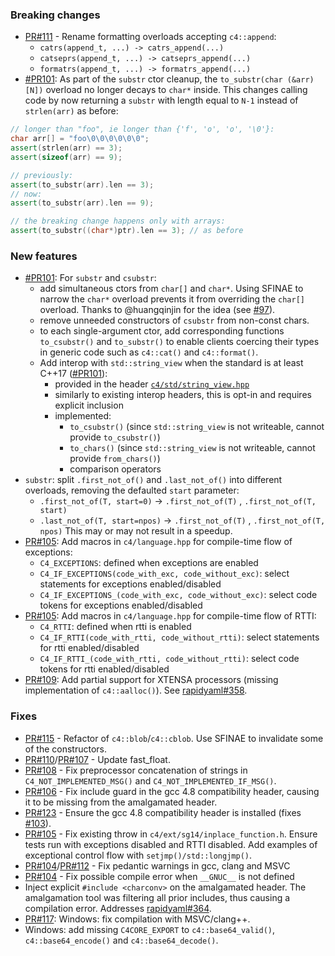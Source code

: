 ### Breaking changes

- [PR#111](https://github.com/biojppm/c4core/pull/111) - Rename formatting overloads accepting `c4::append`:
   - `catrs(append_t, ...) -> catrs_append(...)`
   - `catseprs(append_t, ...) -> catseprs_append(...)`
   - `formatrs(append_t, ...) -> formatrs_append(...)`
- [#PR101](https://github.com/biojppm/c4core/pulls/101): As part of the `substr` ctor cleanup, the `to_substr(char (&arr)[N])` overload no longer decays to `char*` inside. This changes calling code by now returning a `substr` with length equal to `N-1` instead of `strlen(arr)` as before:
```c++
// longer than "foo", ie longer than {'f', 'o', 'o', '\0'}:
char arr[] = "foo\0\0\0\0\0\0";
assert(strlen(arr) == 3);
assert(sizeof(arr) == 9);

// previously:
assert(to_substr(arr).len == 3);
// now:
assert(to_substr(arr).len == 9);

// the breaking change happens only with arrays:
assert(to_substr((char*)ptr).len == 3); // as before
```

### New features

- [#PR101](https://github.com/biojppm/c4core/pulls/101): For `substr` and `csubstr`:
  - add simultaneous ctors from `char[]` and `char*`. Using SFINAE to narrow the `char*` overload prevents it from overriding the `char[]` overload. Thanks to @huangqinjin for the idea (see [#97](https://github.com/biojppm/c4core/issues/97)).
  - remove unneeded constructors of `csubstr` from non-const chars.
  - to each single-argument ctor, add corresponding functions `to_csubstr()` and `to_substr()` to enable clients coercing their types in generic code such as `c4::cat()` and `c4::format()`.
  - Add interop with `std::string_view` when the standard is at least C++17 ([#PR101](https://github.com/biojppm/c4core/pulls/101)):
    - provided in the header [`c4/std/string_view.hpp`](src/c4/std/string_view.hpp)
    - similarly to existing interop headers, this is opt-in and requires explicit inclusion
    - implemented:
      - `to_csubstr()` (since `std::string_view` is not writeable, cannot provide `to_csubstr()`)
      - `to_chars()` (since `std::string_view` is not writeable, cannot provide `from_chars()`)
      - comparison operators
- `substr`: split `.first_not_of()` and `.last_not_of()` into different overloads, removing the defaulted `start` parameter:
  - `.first_not_of(T, start=0)` -> `.first_not_of(T)` , `.first_not_of(T, start)`
  - `.last_not_of(T, start=npos)` -> `.first_not_of(T)` , `.first_not_of(T, npos)`
  This may or may not result in a speedup.
- [PR#105](https://github.com/biojppm/c4core/pull/105): Add macros in `c4/language.hpp` for compile-time flow of exceptions:
  - `C4_EXCEPTIONS`: defined when exceptions are enabled
  - `C4_IF_EXCEPTIONS(code_with_exc, code_without_exc)`: select statements for exceptions enabled/disabled
  - `C4_IF_EXCEPTIONS_(code_with_exc, code_without_exc)`: select code tokens for exceptions enabled/disabled
- [PR#105](https://github.com/biojppm/c4core/pull/105): Add macros in `c4/language.hpp` for compile-time flow of RTTI:
  - `C4_RTTI`: defined when rtti is enabled
  - `C4_IF_RTTI(code_with_rtti, code_without_rtti)`: select statements for rtti enabled/disabled
  - `C4_IF_RTTI_(code_with_rtti, code_without_rtti)`: select code tokens for rtti enabled/disabled
- [PR#109](https://github.com/biojppm/c4core/pull/109): Add partial support for XTENSA processors (missing implementation of `c4::aalloc()`). See [rapidyaml#358](https://github.com/biojppm/rapidyaml/issues/358).



### Fixes

- [PR#115](https://github.com/biojppm/c4core/pull/115) - Refactor of `c4::blob`/`c4::cblob`. Use SFINAE to invalidate some of the constructors.
- [PR#110](https://github.com/biojppm/c4core/pull/110)/[PR#107](https://github.com/biojppm/c4core/pull/107) - Update fast_float.
- [PR#108](https://github.com/biojppm/c4core/pull/108) - Fix preprocessor concatenation of strings in `C4_NOT_IMPLEMENTED_MSG()` and `C4_NOT_IMPLEMENTED_IF_MSG()`.
- [PR#106](https://github.com/biojppm/c4core/pull/106) - Fix include guard in the gcc 4.8 compatibility header, causing it to be missing from the amalgamated header.
- [PR#123](https://github.com/biojppm/c4core/pull/123) - Ensure the gcc 4.8 compatibility header is installed (fixes [#103](https://github.com/biojppm/c4core/issues/103)).
- [PR#105](https://github.com/biojppm/c4core/pull/105) - Fix existing throw in `c4/ext/sg14/inplace_function.h`. Ensure tests run with exceptions disabled and RTTI disabled. Add examples of exceptional control flow with `setjmp()/std::longjmp()`.
- [PR#104](https://github.com/biojppm/c4core/pull/104)/[PR#112](https://github.com/biojppm/c4core/pull/112) - Fix pedantic warnings in gcc, clang and MSVC
- [PR#104](https://github.com/biojppm/c4core/pull/104) - Fix possible compile error when `__GNUC__` is not defined
- Inject explicit `#include <charconv>` on the amalgamated header. The amalgamation tool was filtering all prior includes, thus causing a compilation error. Addresses [rapidyaml#364](https://github.com/biojppm/rapidyaml/issues/364).
- [PR#117](https://github.com/biojppm/c4core/pull/117): Windows: fix compilation with MSVC/clang++.
- Windows: add missing `C4CORE_EXPORT` to `c4::base64_valid()`, `c4::base64_encode()` and `c4::base64_decode()`.
